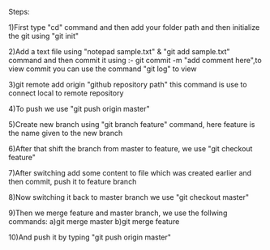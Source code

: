Steps:

1)First type "cd" command and then add your folder path and then initialize the git using "git init"

2)Add a text file using "notepad sample.txt" & "git add sample.txt" command and then commit it using :- git commit -m "add comment here",to view commit you can use the command "git log" to view

3)git remote add origin "github repository path" this command is use to connect local to remote repository

4)To push we use "git push origin master"

5)Create new branch using "git branch feature" command, here feature is the name given to the new branch

6)After that shift the branch from master to feature, we use "git checkout feature"

7)After switching add some content to file which was created earlier and then commit, push it to feature branch

8)Now switching it back to master branch we use "git checkout master"

9)Then we merge feature and master branch, we use the follwing commands: a)git merge master b)git merge feature

10)And push it by typing "git push origin master"
